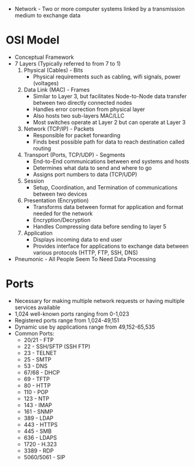 - Network - Two or more computer systems linked by a transmission medium to exchange data

# OSI Model
- Conceptual Framework
- 7 Layers (Typically referred to from 7 to 1)
	1. Physical (Cables) - Bits
		- Physical requirements such as cabling, wifi signals, power (voltages)
	2. Data Link (MAC) - Frames
		- Similar to Layer 3, but facilitates Node-to-Node data transfer between two directly connected nodes
		- Handles error correction from physical layer
		- Also hosts two sub-layers MAC/LLC
		- Most switches operate at Layer 2 but can operate at Layer 3
	3. Network (TCP/IP) - Packets
		- Responsible for packet forwarding
		- Finds best possible path for data to reach destination called routing
	4. Transport (Ports, TCP/UDP) - Segments
		- End-to-End communications between end systems and hosts
		- Determines what data to send and where to go
		- Assigns port numbers to data (TCP/UDP)
	5. Session 
		- Setup, Coordination, and Termination of communications between two devices
	6. Presentation (Encryption)
		- Transforms data between format for application and format needed for the network
		- Encryption/Decryption
		- Handles Compressing data before sending to layer 5
	7. Application
		- Displays incoming data to end user
		- Provides interface for applications to exchange data between various protocols (HTTP, FTP, SSH, DNS)
- Pneumonic - All People Seem To Need Data Processing

# Ports
- Necessary for making multiple network requests or having multiple services available
- 1,024 well-known ports ranging from 0-1,023
- Registered ports range from 1,024-49,151
- Dynamic use by applications range from 49,152-65,535
- Common Ports:
	- 20/21 - FTP
	- 22 - SSH/SFTP (SSH FTP)
	- 23 - TELNET
	- 25 - SMTP
	- 53 - DNS
	- 67/68 - DHCP
	- 69 - TFTP
	- 80 - HTTP
	- 110 - POP
	- 123 - NTP
	- 143 - IMAP
	- 161 - SNMP
	- 389 - LDAP
	- 443 - HTTPS
	- 445 - SMB
	- 636 - LDAPS
	- 1720 - H.323
	- 3389 - RDP
	- 5060/5061 - SIP